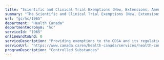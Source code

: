 ```yaml
---
title: "Scientific and Clinical Trial Exemptions (New, Extensions, Amendments and Cancellations)"
summary: "The Scientific and Clinical Trial Exemptions (New, Extensions, Amendments and Cancellations) service from Health Canada is not available end-to-end online, according to the GC Service Inventory."
url: "gc/hc/1965"
department: "Health Canada"
departmentAcronym: "hc"
serviceId: "1965"
onlineEndtoEnd: 0
serviceDescription: "Providing exemptions to the CDSA and its regulations for scientific purposes. (CSCB)"
serviceUrl: "https://www.canada.ca/en/health-canada/services/health-concerns/controlled-substances-precursor-chemicals/exemptions.html"
programDescription: "Controlled Substances"
---
```

